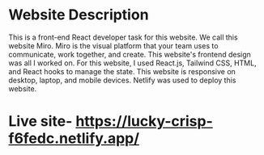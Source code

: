 # Website Description
This is a front-end React developer task for this website. We call this website Miro. Miro is the visual platform that your team uses to communicate, work together, and create.
This website's frontend design was all I worked on. For this website, I used React.js, Tailwind CSS, HTML, and React hooks to manage the state. This website is responsive on desktop, laptop, and mobile devices.
Netlify was used to deploy this website.

# Live site- https://lucky-crisp-f6fedc.netlify.app/

